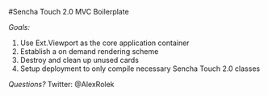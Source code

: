 #Sencha Touch 2.0 MVC Boilerplate

*Goals:*
1. Use Ext.Viewport as the core application container
2. Establish a on demand rendering scheme
3. Destroy and clean up unused cards
4. Setup deployment to only compile necessary Sencha Touch 2.0 classes

*Questions?*
Twitter: @AlexRolek